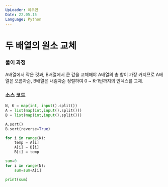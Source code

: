 ```yaml
---
UpLoader: 이주연
Date: 22.05.15
Language: Python
---
```


# 두 배열의 원소 교체

 
  

### 풀이 과정  
A배열에서 작은 것과, B배열에서 큰 값을 교체해야 A배열의 총 합이 가장 커지므로 A배열은 오름차순, B배열은 내림차순 정렬하여 0 ~ K-1번까지의 인덱스를 교체.


### 소스 코드

```python
N, K = map(int, input().split())
A = list(map(int,input().split()))
B = list(map(int,input().split()))

A.sort()
B.sort(reverse=True)

for i in range(K):
    temp = A[i]
    A[i] = B[i]
    B[i] = temp

sum=0
for i in range(N):
    sum=sum+A[i]

print(sum)
```
